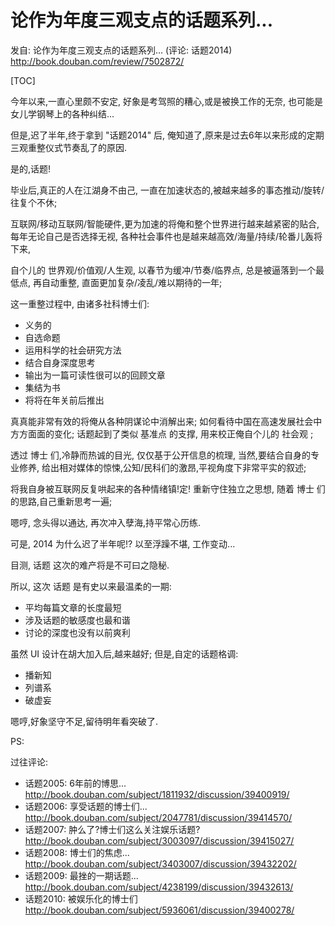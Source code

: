 # 论作为年度三观支点的话题系列...
发自: 论作为年度三观支点的话题系列... (评论: 话题2014) 
    http://book.douban.com/review/7502872/
    
[TOC]

今年以来,一直心里颇不安定,
好象是考驾照的糟心,或是被换工作的无奈,
也可能是女儿学钢琴上的各种纠结...

但是,迟了半年,终于拿到 "话题2014" 后,
俺知道了,原来是过去6年以来形成的定期三观重整仪式节奏乱了的原因.

是的,话题!

毕业后,真正的人在江湖身不由己,
一直在加速状态的,被越来越多的事态推动/旋转/往复个不休;

互联网/移动互联网/智能硬件,更为加速的将俺和整个世界进行越来越紧密的贴合,
每年无论自己是否选择无视,
各种社会事件也是越来越高效/海量/持续/轮番儿轰将下来,

自个儿的 世界观/价值观/人生观,
以春节为缓冲/节奏/临界点, 总是被逼落到一个最低点,
再自动重整, 直面更加复杂/凌乱/难以期待的一年;

这一重整过程中, 由诸多社科博士们:

- 义务的
- 自选命题
- 运用科学的社会研究方法
- 结合自身深度思考
- 输出为一篇可读性很可以的回顾文章
- 集结为书
- 将将在年关前后推出

真真能非常有效的将俺从各种阴谋论中消解出来;
如何看待中国在高速发展社会中方方面面的变化;
话题起到了类似 基准点 的支撑,
用来校正俺自个儿的 社会观 ;

透过 博士 们,冷静而热诚的目光,
仅仅基于公开信息的梳理, 当然,要结合自身的专业修养,
给出相对媒体的惊悚,公知/民科们的激昂,平视角度下非常平实的叙述;

将我自身被互联网反复哄起来的各种情绪镇!定!
重新守住独立之思想,
随着 博士 们的思路,自己重新思考一遍;

嗯哼, 念头得以通达, 再次冲入孽海,持平常心历练.

可是, 2014 为什么迟了半年呢!?
以至浮躁不堪, 工作变动...

目测, 话题 这次的难产将是不可曰之隐秘.

所以, 这次 话题 是有史以来最温柔的一期:

- 平均每篇文章的长度最短
- 涉及话题的敏感度也最和谐
- 讨论的深度也没有以前爽利

虽然 UI 设计在胡大加入后,越来越好;
但是,自定的话题格调:

+ 播新知 
+ 列谱系 
+ 破虚妄

嗯哼,好象坚守不足,留待明年看突破了.


PS:

过往评论:

- 话题2005: 6年前的博思... 
    http://book.douban.com/subject/1811932/discussion/39400919/
- 话题2006: 享受话题的博士们... 
    http://book.douban.com/subject/2047781/discussion/39414570/
- 话题2007: 肿么了?博士们这么关注娱乐话题? 
    http://book.douban.com/subject/3003097/discussion/39415027/
- 话题2008: 博士们的焦虑... 
    http://book.douban.com/subject/3403007/discussion/39432202/
- 话题2009: 最挫的一期话题... 
    http://book.douban.com/subject/4238199/discussion/39432613/
- 话题2010: 被娱乐化的博士们 
    http://book.douban.com/subject/5936061/discussion/39400278/

